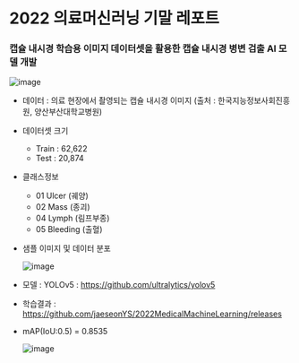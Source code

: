 # 2022 의료머신러닝 기말 레포트

### 캡슐 내시경 학습용 이미지 데이터셋을 활용한 캡슐 내시경 병변 검출 AI 모델 개발

![image](https://user-images.githubusercontent.com/107654296/174196780-eb4ea782-1094-4a7e-9175-6651d7bbd06e.png)


- 데이터 : 의료 현장에서 촬영되는 캡슐 내시경 이미지 (출처 : 한국지능정보사회진흥원, 양산부산대학교병원)
- 데이터셋 크기
  -	Train	:	62,622	
  -	Test : 20,874
- 클래스정보
  - 01	Ulcer (궤양)
  - 02	Mass (종괴)
  - 04	Lymph (림프부종)
  - 05	Bleeding (출혈)
- 샘플 이미지 및 데이터 분포

  ![image](https://user-images.githubusercontent.com/107654296/174198039-f4ebdcfa-354b-4565-b3ac-760d660ada73.png)


- 모델 : YOLOv5 : https://github.com/ultralytics/yolov5
- 학습결과 : https://github.com/jaeseonYS/2022MedicalMachineLearning/releases
- mAP(IoU:0.5) = 0.8535

  ![image](https://user-images.githubusercontent.com/107654296/174196663-3094d351-83b6-4c3c-812a-26f51cdc8bee.png)


